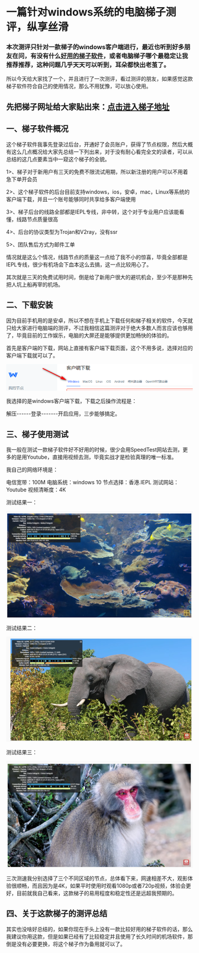 # 一篇针对windows系统的电脑梯子测评，纵享丝滑
### 本次测评只针对一款梯子的windows客户端进行，最近也听到好多朋友在问，有没有什么[好用的梯子软件](https://github.com/yourkind/bestvpn)，或者电脑梯子哪个最稳定让我推荐推荐，这种问题几乎天天可以听到，耳朵都快出老茧了。

所以今天给大家找了一个，并且进行了一次测评，看过测评的朋友，如果感觉这款梯子软件符合自己的使用情况，那么不用犹豫，可以放心使用。

## 先把梯子网址给大家贴出来：[点击进入梯子地址](https://xbsj4621.fun/i/art014)

## 一、梯子软件概况

这个梯子软件我事先登录过后台，开通好了会员账户，获得了节点权限，然后大概有这么几点概况给大家先总结一下列出来，对于没有耐心看完全文的读者，可以从总结的这几点要素当中一窥这个梯子的全貌。

1>、梯子对于新用户有三天的免费不限流试用期，所以新注册的用户可以不用着急下单开会员

2>、这个梯子软件的后台目前支持windows，ios，安卓，mac，Linux等系统的客户端下载，并且一个账号能够同时共享给多客户端使用

3>、梯子后台的线路全部都是IEPL专线，非中转，这个对于专业用户应该能看懂，线路节点质量很高

4>、后台的协议类型为Trojan和V2ray，没有ssr

5>、团队售后方式为邮件工单

情况就是这么个情况，线路节点的质量这一点给了我不小的惊喜，毕竟全部都是IEPL专线，很少有机场会下血本这么去搞，这一点比较用心了。

其次就是三天的免费试用时间，倒是给了新用户很大的避坑机会，至少不是那种先把人坑上船再宰的机场。

## 二、下载安装

因为目前手机用的是安卓，所以不想在手机上下载任何和梯子相关的软件，今天就只给大家进行电脑端的测评，不过我相信这篇测评对于绝大多数人而言应该也够用了，毕竟目前的工作娱乐，电脑的大屏还是能够提供更加畅快的体验的。

首先是客户端的下载，网站上直接有客户端下载页面，这个不用多说，选择对应的客户端下载就可以了。

![电脑梯子推荐](imgae/4.png)


我选择的是windows客户端下载，下载之后操作流程是：

解压------登录-------开启应用，三步能够搞定。

## 三、梯子使用测试

我一般在测试一款梯子软件好不好用的时候，很少会用SpeedTest网站去测，更多的是用Youtube，直接用视频去测，毕竟实战才是检验真理的唯一标准。

我自己的网络环境是：

电信宽带：100M
电脑系统：windows 10
节点选择：香港.IEPL
测试网站：Youtube
视频清晰度：4K

测试结果一：

![稳定的梯子](imgae/1.png)

测试结果二：

![便宜的梯子推荐](imgae/2.png)

测试结果三：

![mac苹果电脑梯子](imgae/3.png)

三次测速我分别选择了三个不同区域的节点，总体看下来，网速相差不大，观影体验很顺畅，而且因为是4K，如果平时使用时观看1080p或者720p视频，体验会更好，目前就我自己看来，这款梯子的易用程度和稳定性还是远超我预期的。

## 四、关于这款梯子的测评总结

其实也没啥好总结的，如果你现在手头上没有一款比较好用的梯子软件的话，那么我建议你用这款，但是如果已经有了比较稳定并且使用了长久时间的机场软件，那倒是没有必要更换，将这个梯子作为备用就可以了。
